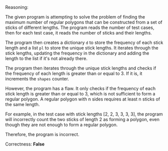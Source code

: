 Reasoning:

The given program is attempting to solve the problem of finding the maximum number of regular polygons that can be constructed from a set of sticks of different lengths. The program reads the number of test cases, then for each test case, it reads the number of sticks and their lengths.

The program then creates a dictionary `d` to store the frequency of each stick length and a list `pl` to store the unique stick lengths. It iterates through the stick lengths, updating the frequency in the dictionary and adding the length to the list if it's not already there.

The program then iterates through the unique stick lengths and checks if the frequency of each length is greater than or equal to 3. If it is, it increments the `shapes` counter.

However, the program has a flaw. It only checks if the frequency of each stick length is greater than or equal to 3, which is not sufficient to form a regular polygon. A regular polygon with n sides requires at least n sticks of the same length.

For example, in the test case with stick lengths [2, 2, 3, 3, 3, 3], the program will incorrectly count the two sticks of length 2 as forming a polygon, even though they are not enough to form a regular polygon.

Therefore, the program is incorrect.

Correctness: **False**